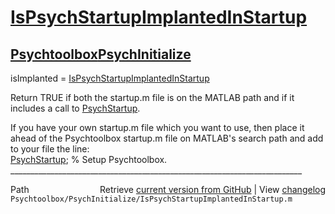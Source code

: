 # [IsPsychStartupImplantedInStartup](IsPsychStartupImplantedInStartup)
## [Psychtoolbox](Psychtoolbox)[PsychInitialize](PsychInitialize)

isImplanted = [IsPsychStartupImplantedInStartup](IsPsychStartupImplantedInStartup)  
  
Return TRUE if both the startup.m file is on the MATLAB path and if it  
includes a call to [PsychStartup](PsychStartup).  
  
If you have your own startup.m file which you want to use, then place it  
ahead of the Psychtoolbox startup.m file on MATLAB's search path and add  
to your file the line:  
  [PsychStartup](PsychStartup); % Setup Psychtoolbox.  
\_\_\_\_\_\_\_\_\_\_\_\_\_\_\_\_\_\_\_\_\_\_\_\_\_\_\_\_\_\_\_\_\_\_\_\_\_\_\_\_\_\_\_\_\_\_\_\_\_\_\_\_\_\_\_\_\_\_\_\_\_\_\_\_\_\_\_\_\_\_\_\_\_  




<div class="code_header" style="text-align:right;">
  <span style="float:left;">Path&nbsp;&nbsp;</span> <span class="counter">Retrieve <a href=
  "https://raw.github.com/Psychtoolbox-3/Psychtoolbox-3/beta/Psychtoolbox/PsychInitialize/IsPsychStartupImplantedInStartup.m">current version from GitHub</a> | View <a href=
  "https://github.com/Psychtoolbox-3/Psychtoolbox-3/commits/beta/Psychtoolbox/PsychInitialize/IsPsychStartupImplantedInStartup.m">changelog</a></span>
</div>
<div class="code">
  <code>Psychtoolbox/PsychInitialize/IsPsychStartupImplantedInStartup.m</code>
</div>

